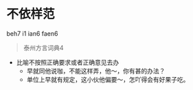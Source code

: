 # 不依样范
beh7 i1 ian6 faen6
> 泰州方言词典4
- 比喻不按照正确要求或者正确意见去办
  - 早就同他说咖，不能这样弄，他～，你有甚的办法？
  - 单位上早就有规定，这小伙他偏要～，怎吖得会有好果子吃。
